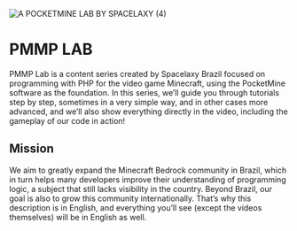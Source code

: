 
![A POCKETMINE LAB BY SPACELAXY (4)](https://github.com/user-attachments/assets/150b95c5-d5fe-4c3f-b32b-579e00e33e8c)

# PMMP LAB
PMMP Lab is a content series created by Spacelaxy Brazil focused on programming with PHP for the video game Minecraft, using the PocketMine software as the foundation. In this series, we’ll guide you through tutorials step by step, sometimes in a very simple way, and in other cases more advanced, and we’ll also show everything directly in the video, including the gameplay of our code in action!

## Mission
We aim to greatly expand the Minecraft Bedrock community in Brazil, which in turn helps many developers improve their understanding of programming logic, a subject that still lacks visibility in the country. Beyond Brazil, our goal is also to grow this community internationally. That’s why this description is in English, and everything you’ll see (except the videos themselves) will be in English as well.
